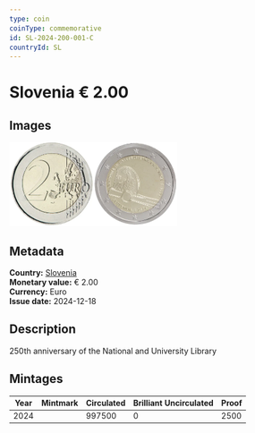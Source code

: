 ```yaml
---
type: coin
coinType: commemorative
id: SL-2024-200-001-C
countryId: SL
---
```


# Slovenia € 2.00

## Images

<img src="../../Images/common-2007-200.webp" height="150" alt="Front image"><img src="Images/SL-2024-200-001.webp" height="150" alt="Back image">

## Metadata

**Country:** [Slovenia](../../Countries/Slovenia/index.md)\
**Monetary value:** € 2.00\
**Currency:** Euro\
**Issue date:** 2024-12-18

## Description

250th anniversary of the National and University Library

## Mintages

| Year | Mintmark | Circulated | Brilliant Uncirculated | Proof |
| ---- | -------- | ---------- | ---------------------- | ----- |
| 2024 |          | 997500     | 0                      | 2500  |
